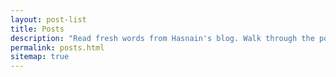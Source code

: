 ```yaml
---
layout: post-list
title: Posts
description: "Read fresh words from Hasnain's blog. Walk through the posts to get insight of what he is upto. Read exciting posts about Machine Learning , Data Science, and other topics related to Technology."
permalink: posts.html
sitemap: true
---
```

